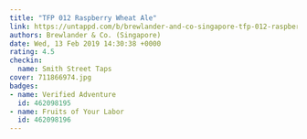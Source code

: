 ```yaml
---
title: "TFP 012 Raspberry Wheat Ale"
link: https://untappd.com/b/brewlander-and-co-singapore-tfp-012-raspberry-wheat-ale/2993558
authors: Brewlander & Co. (Singapore)
date: Wed, 13 Feb 2019 14:30:38 +0000
rating: 4.5
checkin:
  name: Smith Street Taps
cover: 711866974.jpg
badges:
- name: Verified Adventure
  id: 462098195
- name: Fruits of Your Labor
  id: 462098196
---
```

